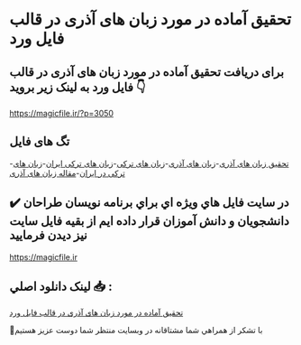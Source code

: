 # تحقیق آماده در مورد زبان های آذری در قالب فایل ورد

## برای دریافت تحقیق آماده در مورد زبان های آذری در قالب فایل ورد به لینک زیر بروید 👇

https://magicfile.ir/?p=3050

## تگ های فایل

-[تحقیق زبان های آذری](https://magicfile.ir/product/%d8%aa%d8%ad%d9%82%db%8c%d9%82-%d8%a2%d9%85%d8%a7%d8%af%d9%87-%d8%b2%d8%a8%d8%a7%d9%86-%d9%87%d8%a7%db%8c-%d8%a2%d8%b0%d8%b1%db%8c-%d8%af%d8%b1-%d9%81%d8%a7%db%8c%d9%84-%d9%88%d8%b1%d8%af/)-[زبان های آذری](https://magicfile.ir/product/%d8%aa%d8%ad%d9%82%db%8c%d9%82-%d8%a2%d9%85%d8%a7%d8%af%d9%87-%d8%b2%d8%a8%d8%a7%d9%86-%d9%87%d8%a7%db%8c-%d8%a2%d8%b0%d8%b1%db%8c-%d8%af%d8%b1-%d9%81%d8%a7%db%8c%d9%84-%d9%88%d8%b1%d8%af/)-[زبان های ترکی](https://magicfile.ir/product/%d8%aa%d8%ad%d9%82%db%8c%d9%82-%d8%a2%d9%85%d8%a7%d8%af%d9%87-%d8%b2%d8%a8%d8%a7%d9%86-%d9%87%d8%a7%db%8c-%d8%a2%d8%b0%d8%b1%db%8c-%d8%af%d8%b1-%d9%81%d8%a7%db%8c%d9%84-%d9%88%d8%b1%d8%af/)-[زبان های ترکی ایران](https://magicfile.ir/product/%d8%aa%d8%ad%d9%82%db%8c%d9%82-%d8%a2%d9%85%d8%a7%d8%af%d9%87-%d8%b2%d8%a8%d8%a7%d9%86-%d9%87%d8%a7%db%8c-%d8%a2%d8%b0%d8%b1%db%8c-%d8%af%d8%b1-%d9%81%d8%a7%db%8c%d9%84-%d9%88%d8%b1%d8%af/)-[زبان های ترکی در ایران](https://magicfile.ir/product/%d8%aa%d8%ad%d9%82%db%8c%d9%82-%d8%a2%d9%85%d8%a7%d8%af%d9%87-%d8%b2%d8%a8%d8%a7%d9%86-%d9%87%d8%a7%db%8c-%d8%a2%d8%b0%d8%b1%db%8c-%d8%af%d8%b1-%d9%81%d8%a7%db%8c%d9%84-%d9%88%d8%b1%d8%af/)-[مقاله زبان های آذری](https://magicfile.ir/product/%d8%aa%d8%ad%d9%82%db%8c%d9%82-%d8%a2%d9%85%d8%a7%d8%af%d9%87-%d8%b2%d8%a8%d8%a7%d9%86-%d9%87%d8%a7%db%8c-%d8%a2%d8%b0%d8%b1%db%8c-%d8%af%d8%b1-%d9%81%d8%a7%db%8c%d9%84-%d9%88%d8%b1%d8%af/)

## ✔️ در سايت فايل هاي ويژه اي براي برنامه نويسان طراحان دانشجويان و دانش آموزان قرار داده ايم از بقيه فايل سايت نيز ديدن فرماييد

https://magicfile.ir


## لينک دانلود اصلي 📥 :

[تحقیق آماده در مورد زبان های آذری در قالب فایل ورد](https://magicfile.ir/product/%d8%aa%d8%ad%d9%82%db%8c%d9%82-%d8%a2%d9%85%d8%a7%d8%af%d9%87-%d8%b2%d8%a8%d8%a7%d9%86-%d9%87%d8%a7%db%8c-%d8%a2%d8%b0%d8%b1%db%8c-%d8%af%d8%b1-%d9%81%d8%a7%db%8c%d9%84-%d9%88%d8%b1%d8%af/) 


🙏با تشکر از همراهي شما مشتاقانه در وبسایت منتظر شما دوست عزیز هستیم

